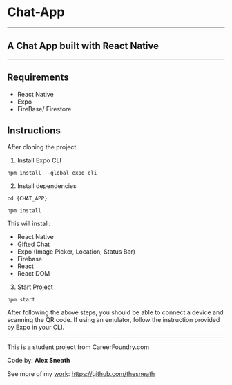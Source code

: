 # Chat-App
---

## A Chat App built with React Native
---

## Requirements

- React Native
- Expo
- FireBase/ Firestore

## Instructions 

After cloning the project 

1. Install Expo CLI

  `npm install --global expo-cli`

2. Install dependencies

  `cd {CHAT_APP}`

  `npm install`

  This will install:

  - React Native 
  - Gifted Chat
  - Expo (Image Picker, Location, Status Bar)
  - Firebase
  - React
  - React DOM

3. Start Project 

  `npm start`

  After following the above steps, you should be able to connect a device and scanning the QR code. If using an emulator, follow the instruction provided by Expo in your CLI.

---

This is a student project from CareerFoundry.com

Code by: **Alex Sneath**

  See more of my [work](https://github.com/thesneath):
    https://github.com/thesneath